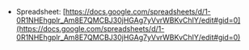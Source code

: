* Spreadsheet: [https://docs.google.com/spreadsheets/d/1-0R1NHEhgplr_Am8E7QMCBJ30jHGAg7yVvrWBKvChIY/edit#gid=0](https://docs.google.com/spreadsheets/d/1-0R1NHEhgplr_Am8E7QMCBJ30jHGAg7yVvrWBKvChIY/edit#gid=0)

